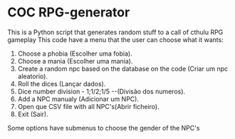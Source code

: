 # COC RPG-generator

This is a Python script that generates random stuff to a call of cthulu RPG gameplay
This code have a menu that the user can choose what it wants:
  1. Choose a phobia (Escolher uma fobia).
  2. Choose a mania (Escolher uma mania).
  3. Create a random npc based on the database on the code (Criar um npc aleatorio).
  4. Roll the dices (Lançar dados).
  5. Dice number division - 1;1/2;1/5 --(Divisão dos numeros).
  6. Add a NPC manualy (Adicionar um NPC).
  7. Open que CSV file with all NPC's(Abrir ficheiro).
  8. Exit (Sair).

Some options have submenus to choose the gender of the NPC's 
